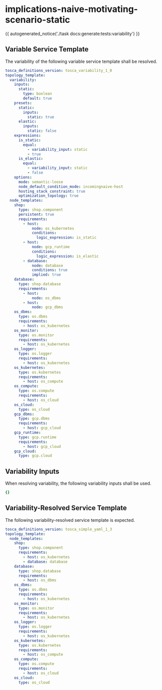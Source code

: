 # implications-naive-motivating-scenario-static

{{ autogenerated_notice('./task docs:generate:tests:variability') }}


## Variable Service Template

The variability of the following variable service template shall be resolved.

```yaml linenums="1"
tosca_definitions_version: tosca_variability_1_0
topology_template:
  variability:
    inputs:
      static:
        type: boolean
        default: true
    presets:
      static:
        inputs:
          static: true
      elastic:
        inputs:
          static: false
    expressions:
      is_static:
        equal:
          - variability_input: static
          - true
      is_elastic:
        equal:
          - variability_input: static
          - false
    options:
      mode: semantic-loose
      node_default_condition_mode: incomingnaive-host
      hosting_stack_constraint: true
      optimization_topology: true
  node_templates:
    shop:
      type: shop.component
      persistent: true
      requirements:
        - host:
            node: os_kubernetes
            conditions:
              logic_expression: is_static
        - host:
            node: gcp_runtime
            conditions:
              logic_expression: is_elastic
        - database:
            node: database
            conditions: true
            implied: true
    database:
      type: shop.database
      requirements:
        - host:
            node: os_dbms
        - host:
            node: gcp_dbms
    os_dbms:
      type: os.dbms
      requirements:
        - host: os_kubernetes
    os_monitor:
      type: os.monitor
      requirements:
        - host: os_kubernetes
    os_logger:
      type: os.logger
      requirements:
        - host: os_kubernetes
    os_kubernetes:
      type: os.kubernetes
      requirements:
        - host: os_compute
    os_compute:
      type: os.compute
      requirements:
        - host: os_cloud
    os_cloud:
      type: os_cloud
    gcp_dbms:
      type: gcp.dbms
      requirements:
        - host: gcp_cloud
    gcp_runtime:
      type: gcp.runtime
      requirements:
        - host: gcp_cloud
    gcp_cloud:
      type: gcp.cloud
```

## Variability Inputs

When resolving variability, the following variability inputs shall be used.

```yaml linenums="1"
{}
```



## Variability-Resolved Service Template

The following variability-resolved service template is expected.

```yaml linenums="1"
tosca_definitions_version: tosca_simple_yaml_1_3
topology_template:
  node_templates:
    shop:
      type: shop.component
      requirements:
        - host: os_kubernetes
        - database: database
    database:
      type: shop.database
      requirements:
        - host: os_dbms
    os_dbms:
      type: os.dbms
      requirements:
        - host: os_kubernetes
    os_monitor:
      type: os.monitor
      requirements:
        - host: os_kubernetes
    os_logger:
      type: os.logger
      requirements:
        - host: os_kubernetes
    os_kubernetes:
      type: os.kubernetes
      requirements:
        - host: os_compute
    os_compute:
      type: os.compute
      requirements:
        - host: os_cloud
    os_cloud:
      type: os_cloud
```

